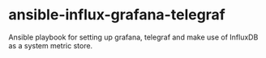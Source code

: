 # ansible-influx-grafana-telegraf
Ansible playbook for setting up grafana, telegraf and make use of InfluxDB as a system metric store.
